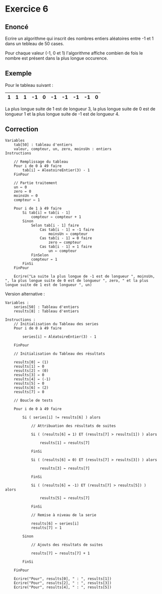 # Exercice 6

## Enoncé

Ecrire un algorithme qui inscrit des nombres entiers aléatoires entre -1 et 1 dans un tebleau de 50 cases.

Pour chaque valeur (-1, 0 et 1) l'algorithme affiche combien de fois le nombre est présent dans la plus longue occurence.

## Exemple

Pour le tableau suivant :

| 1 | 1 | 1 | -1 | 0 | -1 | -1 | -1 | -1 | 0 |
|---|---|---|---|---|---|---|---|---|---|

La plus longue suite de 1 est de longueur 3, la plus longue suite de 0 est de longueur 1 et la plus longue suite de -1 est de longueur 4.

## Correction

```
Variables
    tab[50] : tableau d'entiers
    valeur, compteur, un, zero, moinsUn : entiers
Instructions

    // Remplissage du tableau
    Pour i de 0 à 49 faire
        tab[i] ← AleatoireEntier(3) - 1
    FinPour
        
    // Partie traitement 
    un ← 0
    zero ← 0
    moinsUn ← 0
    compteur ← 1

    Pour i de 1 à 49 faire
        Si tab[i] = tab[i - 1]
            compteur ← compteur + 1
        Sinon 
            Selon tab[i - 1] faire
                Cas tab[i - 1] = -1 faire
                    moinsUn ← compteur
                Cas tab[i - 1] = 0 faire
                    zero ← compteur
                Cas tab[i - 1] = 1 faire
                    un ← compteur
            FinSelon
            compteur ← 1
        FinSi
    FinPour

    Ecrire("La suite la plus longue de -1 est de longueur ", moinsUn, ", la plus longue suite de 0 est de longueur ", zero, " et la plus longue suite de 1 est de longueur ", un)
```

Version alternative :

```
Variables :
    series[50] : Tableau d'entiers
    results[8] : Tableau d'entiers
    
Instructions :
    // Initialisation du Tableau des series
    Pour i de 0 à 49 faire
    
        series[i] ← AléatoireEntier(3) - 1
    
    FinPour
    
    // Initialisation du Tableau des résultats
    
    results[0] ← (1)
    results[1] ← 0
    results[2] ← (0)
    results[3] ← 0
    results[4] ← (-1)
    results[5] ← 0
    results[6] ← (2)
    results[7] ← 0
    
    // Boucle de tests
    
    Pour i de 0 à 49 faire
        
        Si ( series[i] != results[6] ) alors
            
            // Attribuation des résultats de suites
            
            Si ( (results[6] = 1) ET (results[7] > results[1]) ) alors
            
                results[1] ← results[7]
                
            FinSi
            
            Si ( (results[6] = 0) ET (results[7] > results[3]) ) alors
            
                results[3] ← results[7]
                
            FinSi
            
            Si ( (results[6] = -1) ET (results[7] > results[5]) ) alors
            
                results[5] ← results[7]
                
            FinSi
            
            // Remise à niveau de la serie
            
            results[6] ← series[i]
            results[7] ← 1
        
        Sinon
        
            // Ajouts des résultats de suites
            
            results[7] ← results[7] + 1
        
        FinSi
        
    FinPour
    
    Ecrire("Pour", results[0], " : ", results[1])
    Ecrire("Pour", results[2], " : ", results[3])
    Ecrire("Pour", results[4], " : ", results[5])
```